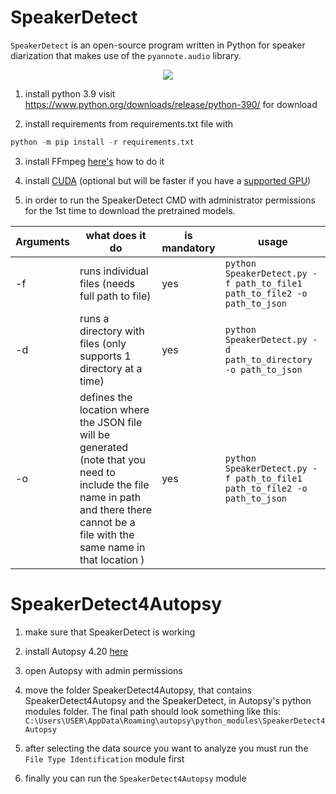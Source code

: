 # SpeakerDetect
`SpeakerDetect` is an open-source program written in Python for speaker diarization that makes use of the `pyannote.audio` library. 

<p align="center">
 <a href="https://www.youtube.com/watch?v=_2stdNm9K1o"><img src="https://i9.ytimg.com/vi_webp/_2stdNm9K1o/mq1.webp?sqp=CJyTxqUG-oaymwEmCMACELQB8quKqQMa8AEB-AH-CYAC0AWKAgwIABABGBkgXShyMA8=&rs=AOn4CLBunIFEjTiW64K9GpcXKoUVnxzF0g"></a>
</p>

1. install python 3.9 visit https://www.python.org/downloads/release/python-390/ for download

2. install requirements from requirements.txt file with
```python
python -m pip install -r requirements.txt
```

3. install FFmpeg [here's](https://www.geeksforgeeks.org/how-to-install-ffmpeg-on-windows/) how to do it

4. install [CUDA](https://developer.nvidia.com/cuda-downloads?target_os=Windows&target_arch=x86_64) (optional but will be faster if you have a [supported GPU](https://developer.nvidia.com/cuda-downloads?target_os=Windows&target_arch=x86_64)) 

5. in order to run the SpeakerDetect CMD with administrator permissions for the 1st time to download the pretrained models.

| Arguments     | what does it do | is mandatory | usage |
| --------------| ---- | ------------- | -----------------|
| -f            | runs individual files (needs full path to file) |  yes  | ```python SpeakerDetect.py -f path_to_file1 path_to_file2 -o path_to_json```|
| -d            | runs a directory with files (only supports 1 directory at a time)   | yes |```python SpeakerDetect.py -d path_to_directory -o path_to_json```  |
| -o            | defines the location where the JSON file will be generated (note that you need to include the file name in path and there there cannot be a file with the same name in that location )| yes | ```python SpeakerDetect.py -f path_to_file1 path_to_file2 -o path_to_json```|


# SpeakerDetect4Autopsy

1. make sure that SpeakerDetect is working

2. install Autopsy 4.20 [here](https://www.autopsy.co)

3. open Autopsy with admin permissions

4. move the folder SpeakerDetect4Autopsy, that contains SpeakerDetect4Autopsy and the SpeakerDetect, in Autopsy's python modules folder. The final path should look something like this: ```C:\Users\USER\AppData\Roaming\autopsy\python_modules\SpeakerDetect4Autopsy```

5. after selecting the data source you want to analyze you must run the `File Type Identification` module first

6. finally you can run the 	`SpeakerDetect4Autopsy` module
